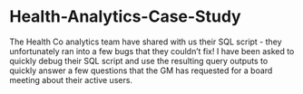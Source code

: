# Health-Analytics-Case-Study
The Health Co analytics team have shared with us their SQL script - they unfortunately ran into a few bugs that they couldn’t fix!  I have been asked to quickly debug their SQL script and use the resulting query outputs to quickly answer a few questions that the GM has requested for a board meeting about their active users.

